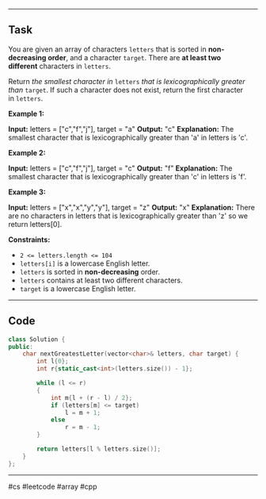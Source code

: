 ___
## Task
You are given an array of characters `letters` that is sorted in **non-decreasing order**, and a character `target`. There are **at least two different** characters in `letters`.

Return _the smallest character in_ `letters` _that is lexicographically greater than_ `target`. If such a character does not exist, return the first character in `letters`.

**Example 1:**

**Input:** letters = ["c","f","j"], target = "a"
**Output:** "c"
**Explanation:** The smallest character that is lexicographically greater than 'a' in letters is 'c'.

**Example 2:**

**Input:** letters = ["c","f","j"], target = "c"
**Output:** "f"
**Explanation:** The smallest character that is lexicographically greater than 'c' in letters is 'f'.

**Example 3:**

**Input:** letters = ["x","x","y","y"], target = "z"
**Output:** "x"
**Explanation:** There are no characters in letters that is lexicographically greater than 'z' so we return letters[0].

**Constraints:**

- `2 <= letters.length <= 104`
- `letters[i]` is a lowercase English letter.
- `letters` is sorted in **non-decreasing** order.
- `letters` contains at least two different characters.
- `target` is a lowercase English letter.
___
## Code
```cpp
class Solution {
public:
    char nextGreatestLetter(vector<char>& letters, char target) {
        int l{0};
        int r{static_cast<int>(letters.size()) - 1};

        while (l <= r)
        {
            int m{l + (r - l) / 2};
            if (letters[m] <= target)
                l = m + 1;
            else
                r = m - 1;
        }

        return letters[l % letters.size()];
    }
};
```
___
#cs #leetcode #array #cpp
